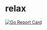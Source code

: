 # relax
[![Go Report Card](https://goreportcard.com/badge/github.com/ynbella/relax)](https://goreportcard.com/report/github.com/ynbella/relax)
